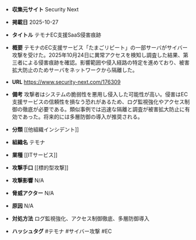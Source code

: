 - **収集元サイト**
Security Next

- **掲載日**
2025-10-27

- **タイトル**
テモナEC支援SaaS侵害痕跡

- **概要**
テモナのEC支援サービス「たまごリピート」の一部サーバがサイバー攻撃を受けた。2025年10月24日に異常アクセスを検知し調査した結果、第三者による侵害痕跡を確認。影響範囲や侵入経路の特定を進めており、被害拡大防止のためサーバをネットワークから隔離した。

- **URL**
https://www.security-next.com/176309

- **備考**
攻撃者はシステムの脆弱性を悪用し侵入した可能性が高い。侵害はEC支援サービスの信頼性を損なう恐れがあるため、ログ監視強化やアクセス制御の徹底が必要である。類似事例では迅速な隔離と調査が被害拡大防止に有効であった。将来的には多層防御の導入が推奨される。

- **分類**
[[他組織インシデント]]

- **組織名**
テモナ

- **業種**
[[ITサービス]]

- **攻撃手口**
[[標的型攻撃]]

- **攻撃影響**
N/A

- **脅威アクター**
N/A

- **原因**
N/A

- **対処方法**
ログ監視強化、アクセス制御徹底、多層防御導入

- **ハッシュタグ**
#テモナ #サイバー攻撃 #EC

